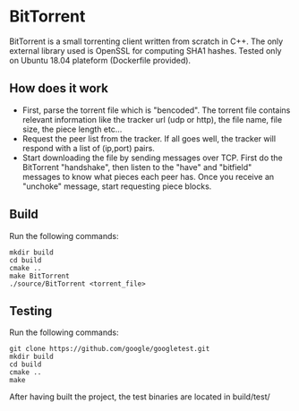 # BitTorrent

BitTorrent is a small torrenting client written from scratch in C++. The only external library used is OpenSSL for computing SHA1 hashes. Tested only on Ubuntu 18.04 plateform (Dockerfile provided).

## How does it work

* First, parse the torrent file which is "bencoded". The torrent file contains relevant
information like the tracker url (udp or http), the file name, file size, the piece length etc...
* Request the peer list from the tracker. If all goes well, the tracker will respond with
a list of (ip,port) pairs.
* Start downloading the file by sending messages over TCP. First do the BitTorrent "handshake", then
listen to the "have" and "bitfield" messages to know what pieces each peer has. Once you receive
an "unchoke" message, start requesting piece blocks.

## Build

Run the following commands:

```
mkdir build
cd build
cmake ..
make BitTorrent
./source/BitTorrent <torrent_file>
```

## Testing

Run the following commands:

```
git clone https://github.com/google/googletest.git
mkdir build
cd build
cmake ..
make
```

After having built the project, the test binaries are located
in build/test/

